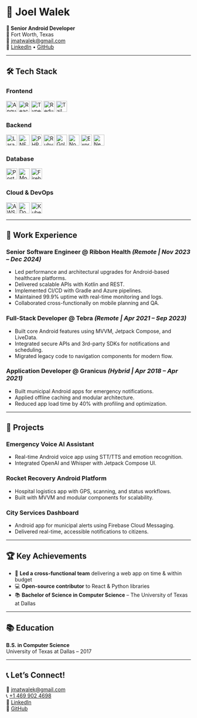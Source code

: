 # 📌 Joel Walek  
**🚀 Senior Android Developer**  
📍 Fort Worth, Texas  
📧 [jmatwalek@gmail.com](mailto:joelwalek1028@gmail.com)  
🔗 [LinkedIn](https://linkedin.com/in/joelmatwalek) • [GitHub](https://github.com/m-joel)

---

## 🛠 Tech Stack  

### **Frontend**  
<img src="https://img.shields.io/badge/Angular-%23DD0031.svg?logo=angular&logoColor=white" alt="Angular" style="height:30px;"/>   <img src="https://img.shields.io/badge/-React-61DAFB?logo=react&logoColor=white" alt="React" style="height:30px;"/>   <img src="https://img.shields.io/badge/-TypeScript-3178C6?logo=typescript&logoColor=white" alt="TypeScript" style="height:30px;"/>   <img src="https://img.shields.io/badge/-Redux-764ABC?logo=redux&logoColor=white" alt="Redux" style="height:30px;"/>   <img src="https://img.shields.io/badge/-TailwindCSS-06B6D4?logo=tailwindcss&logoColor=white" alt="TailwindCSS" style="height:30px;"/>

### **Backend**  
<img src="https://img.shields.io/badge/Laravel-%23FF2D20.svg?logo=laravel&logoColor=white" alt="Laravel" style="height:30px;"/>  <img src="https://img.shields.io/badge/.NET-512BD4?logo=dotnet&logoColor=fff" alt=".NET" style="height:30px;"/>  <img src="https://img.shields.io/badge/php-%23777BB4.svg?&logo=php&logoColor=white" alt="PHP" style="height:30px;"/>  <img src="https://img.shields.io/badge/Ruby-%23CC342D.svg?&logo=ruby&logoColor=white" alt="Ruby" style="height:30px;"/>  <img src="https://img.shields.io/badge/Go-%2300ADD8.svg?&logo=go&logoColor=white" alt="Golang" style="height:30px;"/>  <img src="https://img.shields.io/badge/-Node.js-339933?logo=node.js&logoColor=white" alt="Node.js" style="height:30px;"/>   <img src="https://img.shields.io/badge/-Express.js-000000?logo=express&logoColor=white" alt="Express.js" style="height:30px;"/>   <img src="https://img.shields.io/badge/-NestJS-E0234E?logo=nestjs&logoColor=white" alt="NestJS" style="height:30px;"/>  

### **Database**  
<img src="https://img.shields.io/badge/-PostgreSQL-336791?logo=postgresql&logoColor=white" alt="PostgreSQL" style="height:30px;"/>   <img src="https://img.shields.io/badge/-MongoDB-47A248?logo=mongodb&logoColor=white" alt="MongoDB" style="height:30px;"/>   <img src="https://img.shields.io/badge/-Firebase-FFCA28?logo=firebase&logoColor=white" alt="Firebase" style="height:30px;"/> 

### **Cloud & DevOps**  
<img src="https://img.shields.io/badge/-AWS-FF9900?logo=amazonaws&logoColor=white" alt="AWS" style="height:30px;"/>   <img src="https://img.shields.io/badge/-Docker-2496ED?logo=docker&logoColor=white" alt="Docker" style="height:30px;"/>   <img src="https://img.shields.io/badge/-Kubernetes-326CE5?logo=kubernetes&logoColor=white" alt="Kubernetes" style="height:30px;"/>

---

## 💼 Work Experience  

### **Senior Software Engineer @ Ribbon Health** *(Remote | Nov 2023 – Dec 2024)*  
- Led performance and architectural upgrades for Android-based healthcare platforms.  
- Delivered scalable APIs with Kotlin and REST.  
- Implemented CI/CD with Gradle and Azure pipelines.  
- Maintained 99.9% uptime with real-time monitoring and logs.  
- Collaborated cross-functionally on mobile planning and QA.  

### **Full-Stack Developer @ Tebra** *(Remote | Apr 2021 – Sep 2023)*  
- Built core Android features using MVVM, Jetpack Compose, and LiveData.  
- Integrated secure APIs and 3rd-party SDKs for notifications and scheduling.  
- Migrated legacy code to navigation components for modern flow.  

### **Application Developer @ Granicus** *(Hybrid | Apr 2018 – Apr 2021)*  
- Built municipal Android apps for emergency notifications.  
- Applied offline caching and modular architecture.  
- Reduced app load time by 40% with profiling and optimization.  

---

## 📱 Projects  

### **Emergency Voice AI Assistant**  
- Real-time Android voice app using STT/TTS and emotion recognition.  
- Integrated OpenAI and Whisper with Jetpack Compose UI.  

### **Rocket Recovery Android Platform**  
- Hospital logistics app with GPS, scanning, and status workflows.  
- Built with MVVM and modular components for scalability.  

### **City Services Dashboard**  
- Android app for municipal alerts using Firebase Cloud Messaging.  
- Delivered real-time, accessible notifications to citizens.  

---

## 🏆 Key Achievements  
- 🏅 **Led a cross-functional team** delivering a web app on time & within budget  
- 💻 **Open-source contributor** to React & Python libraries  
- 📚 **Bachelor of Science in Computer Science** – The University of Texas at Dallas  

---

## 📚 Education  
**B.S. in Computer Science**  
University of Texas at Dallas – 2017  

---

## 📞 Let’s Connect!  
📧 [jmatwalek@gmail.com](mailto:jmatwalek@gmail.com)  
📞 [+1 469 902 4698](tel:+14699024698)  
🔗 [LinkedIn](https://linkedin.com/in/joelmatwalek)  
🔗 [GitHub](https://github.com/m-joel)
